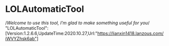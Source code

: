 # LOLAutomaticTool
/*Welcome to use this tool, I'm glad to make something useful for you*/
"LOLAutomaticTool":[Version:1.2.6.6,UpdateTime:2020.10.27,Url:"https://lianxin1418.lanzous.com/iWVYZhsk6ab"]
